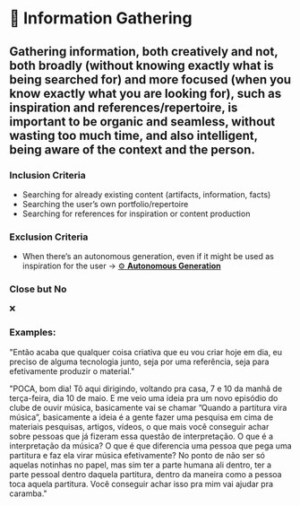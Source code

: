 # 🧺 Information Gathering

## Gathering information, both creatively and not, both broadly (without knowing exactly what is being searched for) and more focused (when you know exactly what you are looking for), such as inspiration and references/repertoire, is important to be organic and seamless, without wasting too much time, and also intelligent, being aware of the context and the person.

### Inclusion Criteria

* Searching for already existing content (artifacts, information, facts)
* Searching the user’s own portfolio/repertoire
* Searching for references for inspiration or content production

### Exclusion Criteria

* When there’s an autonomous generation, even if it might be used as inspiration for the user → [⚙️ **Autonomous Generation**](autonomous-generation.md "mention")

### Close but No

❌

### Examples:

"Então acaba que qualquer coisa criativa que eu vou criar hoje em dia, eu preciso de alguma tecnologia junto, seja por uma referência, seja para efetivamente produzir o material."

"POCA, bom dia! Tô aqui dirigindo, voltando pra casa, 7 e 10 da manhã de terça-feira, dia 10 de maio. E me veio uma ideia pra um novo episódio do clube de ouvir música, basicamente vai se chamar ”Quando a partitura vira música”, basicamente a ideia é a gente fazer uma pesquisa em cima de materiais pesquisas, artigos, vídeos, o que mais você conseguir achar sobre pessoas que já fizeram essa questão de interpretação. O que é a interpretação da música? O que é que diferencia uma pessoa que pega uma partitura e faz ela virar música efetivamente? No ponto de não ser só aquelas notinhas no papel, mas sim ter a parte humana ali dentro, ter a parte pessoal dentro daquela partitura, dentro da maneira como a pessoa toca aquela partitura. Você conseguir achar isso pra mim vai ajudar pra caramba."
